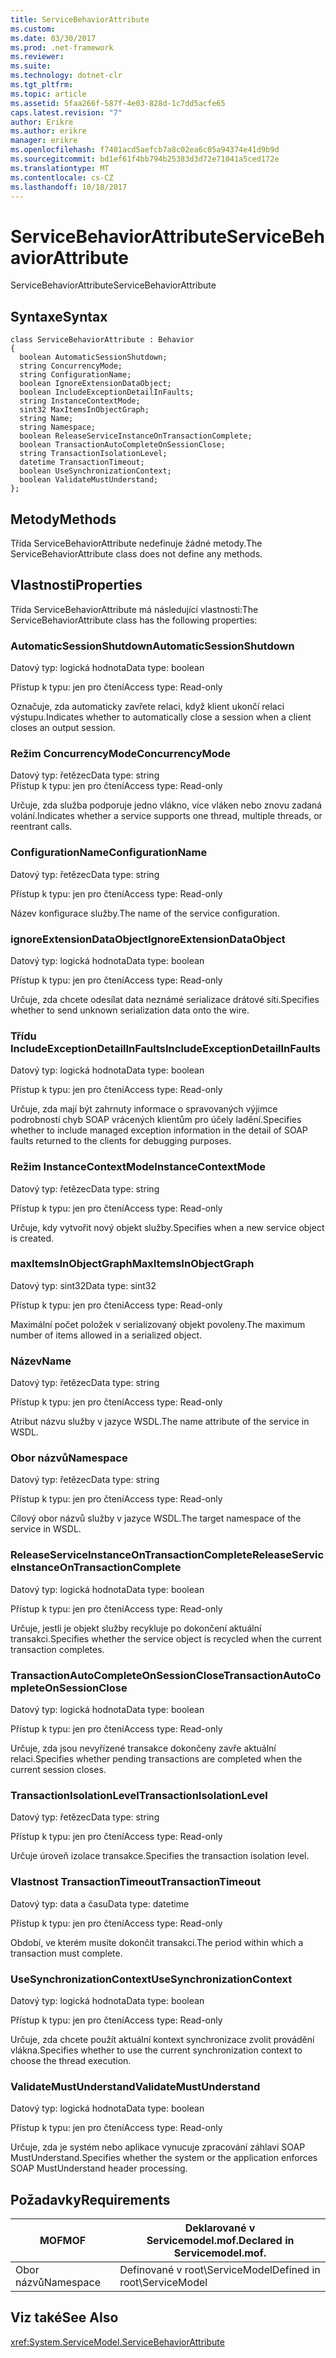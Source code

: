 ```yaml
---
title: ServiceBehaviorAttribute
ms.custom: 
ms.date: 03/30/2017
ms.prod: .net-framework
ms.reviewer: 
ms.suite: 
ms.technology: dotnet-clr
ms.tgt_pltfrm: 
ms.topic: article
ms.assetid: 5faa266f-587f-4e03-828d-1c7dd5acfe65
caps.latest.revision: "7"
author: Erikre
ms.author: erikre
manager: erikre
ms.openlocfilehash: f7401acd5aefcb7a8c02ea6c05a94374e41d9b9d
ms.sourcegitcommit: bd1ef61f4bb794b25383d3d72e71041a5ced172e
ms.translationtype: MT
ms.contentlocale: cs-CZ
ms.lasthandoff: 10/18/2017
---
```

# <a name="servicebehaviorattribute"></a><span data-ttu-id="3b43a-102">ServiceBehaviorAttribute</span><span class="sxs-lookup"><span data-stu-id="3b43a-102">ServiceBehaviorAttribute</span></span>
<span data-ttu-id="3b43a-103">ServiceBehaviorAttribute</span><span class="sxs-lookup"><span data-stu-id="3b43a-103">ServiceBehaviorAttribute</span></span>  
  
## <a name="syntax"></a><span data-ttu-id="3b43a-104">Syntaxe</span><span class="sxs-lookup"><span data-stu-id="3b43a-104">Syntax</span></span>  
  
```  
class ServiceBehaviorAttribute : Behavior  
{  
  boolean AutomaticSessionShutdown;  
  string ConcurrencyMode;  
  string ConfigurationName;  
  boolean IgnoreExtensionDataObject;  
  boolean IncludeExceptionDetailInFaults;  
  string InstanceContextMode;  
  sint32 MaxItemsInObjectGraph;  
  string Name;  
  string Namespace;  
  boolean ReleaseServiceInstanceOnTransactionComplete;  
  boolean TransactionAutoCompleteOnSessionClose;  
  string TransactionIsolationLevel;  
  datetime TransactionTimeout;  
  boolean UseSynchronizationContext;  
  boolean ValidateMustUnderstand;  
};  
```  
  
## <a name="methods"></a><span data-ttu-id="3b43a-105">Metody</span><span class="sxs-lookup"><span data-stu-id="3b43a-105">Methods</span></span>  
 <span data-ttu-id="3b43a-106">Třída ServiceBehaviorAttribute nedefinuje žádné metody.</span><span class="sxs-lookup"><span data-stu-id="3b43a-106">The ServiceBehaviorAttribute class does not define any methods.</span></span>  
  
## <a name="properties"></a><span data-ttu-id="3b43a-107">Vlastnosti</span><span class="sxs-lookup"><span data-stu-id="3b43a-107">Properties</span></span>  
 <span data-ttu-id="3b43a-108">Třída ServiceBehaviorAttribute má následující vlastnosti:</span><span class="sxs-lookup"><span data-stu-id="3b43a-108">The ServiceBehaviorAttribute class has the following properties:</span></span>  
  
### <a name="automaticsessionshutdown"></a><span data-ttu-id="3b43a-109">AutomaticSessionShutdown</span><span class="sxs-lookup"><span data-stu-id="3b43a-109">AutomaticSessionShutdown</span></span>  
 <span data-ttu-id="3b43a-110">Datový typ: logická hodnota</span><span class="sxs-lookup"><span data-stu-id="3b43a-110">Data type: boolean</span></span>  
  
 <span data-ttu-id="3b43a-111">Přístup k typu: jen pro čtení</span><span class="sxs-lookup"><span data-stu-id="3b43a-111">Access type: Read-only</span></span>  
  
 <span data-ttu-id="3b43a-112">Označuje, zda automaticky zavřete relaci, když klient ukončí relaci výstupu.</span><span class="sxs-lookup"><span data-stu-id="3b43a-112">Indicates whether to automatically close a session when a client closes an output session.</span></span>  
  
### <a name="concurrencymode"></a><span data-ttu-id="3b43a-113">Režim ConcurrencyMode</span><span class="sxs-lookup"><span data-stu-id="3b43a-113">ConcurrencyMode</span></span>  
 <span data-ttu-id="3b43a-114">Datový typ: řetězec</span><span class="sxs-lookup"><span data-stu-id="3b43a-114">Data type: string</span></span>  
<span data-ttu-id="3b43a-115">Přístup k typu: jen pro čtení</span><span class="sxs-lookup"><span data-stu-id="3b43a-115">Access type: Read-only</span></span>  
  
 <span data-ttu-id="3b43a-116">Určuje, zda služba podporuje jedno vlákno, více vláken nebo znovu zadaná volání.</span><span class="sxs-lookup"><span data-stu-id="3b43a-116">Indicates whether a service supports one thread, multiple threads, or reentrant calls.</span></span>  
  
### <a name="configurationname"></a><span data-ttu-id="3b43a-117">ConfigurationName</span><span class="sxs-lookup"><span data-stu-id="3b43a-117">ConfigurationName</span></span>  
 <span data-ttu-id="3b43a-118">Datový typ: řetězec</span><span class="sxs-lookup"><span data-stu-id="3b43a-118">Data type: string</span></span>  
  
 <span data-ttu-id="3b43a-119">Přístup k typu: jen pro čtení</span><span class="sxs-lookup"><span data-stu-id="3b43a-119">Access type: Read-only</span></span>  
  
 <span data-ttu-id="3b43a-120">Název konfigurace služby.</span><span class="sxs-lookup"><span data-stu-id="3b43a-120">The name of the service configuration.</span></span>  
  
### <a name="ignoreextensiondataobject"></a><span data-ttu-id="3b43a-121">ignoreExtensionDataObject</span><span class="sxs-lookup"><span data-stu-id="3b43a-121">IgnoreExtensionDataObject</span></span>  
 <span data-ttu-id="3b43a-122">Datový typ: logická hodnota</span><span class="sxs-lookup"><span data-stu-id="3b43a-122">Data type: boolean</span></span>  
  
 <span data-ttu-id="3b43a-123">Přístup k typu: jen pro čtení</span><span class="sxs-lookup"><span data-stu-id="3b43a-123">Access type: Read-only</span></span>  
  
 <span data-ttu-id="3b43a-124">Určuje, zda chcete odesílat data neznámé serializace drátové síti.</span><span class="sxs-lookup"><span data-stu-id="3b43a-124">Specifies whether to send unknown serialization data onto the wire.</span></span>  
  
### <a name="includeexceptiondetailinfaults"></a><span data-ttu-id="3b43a-125">Třídu IncludeExceptionDetailInFaults</span><span class="sxs-lookup"><span data-stu-id="3b43a-125">IncludeExceptionDetailInFaults</span></span>  
 <span data-ttu-id="3b43a-126">Datový typ: logická hodnota</span><span class="sxs-lookup"><span data-stu-id="3b43a-126">Data type: boolean</span></span>  
  
 <span data-ttu-id="3b43a-127">Přístup k typu: jen pro čtení</span><span class="sxs-lookup"><span data-stu-id="3b43a-127">Access type: Read-only</span></span>  
  
 <span data-ttu-id="3b43a-128">Určuje, zda mají být zahrnuty informace o spravovaných výjimce podrobností chyb SOAP vrácených klientům pro účely ladění.</span><span class="sxs-lookup"><span data-stu-id="3b43a-128">Specifies whether to include managed exception information in the detail of SOAP faults returned to the clients for debugging purposes.</span></span>  
  
### <a name="instancecontextmode"></a><span data-ttu-id="3b43a-129">Režim InstanceContextMode</span><span class="sxs-lookup"><span data-stu-id="3b43a-129">InstanceContextMode</span></span>  
 <span data-ttu-id="3b43a-130">Datový typ: řetězec</span><span class="sxs-lookup"><span data-stu-id="3b43a-130">Data type: string</span></span>  
  
 <span data-ttu-id="3b43a-131">Přístup k typu: jen pro čtení</span><span class="sxs-lookup"><span data-stu-id="3b43a-131">Access type: Read-only</span></span>  
  
 <span data-ttu-id="3b43a-132">Určuje, kdy vytvořit nový objekt služby.</span><span class="sxs-lookup"><span data-stu-id="3b43a-132">Specifies when a new service object is created.</span></span>  
  
### <a name="maxitemsinobjectgraph"></a><span data-ttu-id="3b43a-133">maxItemsInObjectGraph</span><span class="sxs-lookup"><span data-stu-id="3b43a-133">MaxItemsInObjectGraph</span></span>  
 <span data-ttu-id="3b43a-134">Datový typ: sint32</span><span class="sxs-lookup"><span data-stu-id="3b43a-134">Data type: sint32</span></span>  
  
 <span data-ttu-id="3b43a-135">Přístup k typu: jen pro čtení</span><span class="sxs-lookup"><span data-stu-id="3b43a-135">Access type: Read-only</span></span>  
  
 <span data-ttu-id="3b43a-136">Maximální počet položek v serializovaný objekt povoleny.</span><span class="sxs-lookup"><span data-stu-id="3b43a-136">The maximum number of items allowed in a serialized object.</span></span>  
  
### <a name="name"></a><span data-ttu-id="3b43a-137">Název</span><span class="sxs-lookup"><span data-stu-id="3b43a-137">Name</span></span>  
 <span data-ttu-id="3b43a-138">Datový typ: řetězec</span><span class="sxs-lookup"><span data-stu-id="3b43a-138">Data type: string</span></span>  
  
 <span data-ttu-id="3b43a-139">Přístup k typu: jen pro čtení</span><span class="sxs-lookup"><span data-stu-id="3b43a-139">Access type: Read-only</span></span>  
  
 <span data-ttu-id="3b43a-140">Atribut názvu služby v jazyce WSDL.</span><span class="sxs-lookup"><span data-stu-id="3b43a-140">The name attribute of the service in WSDL.</span></span>  
  
### <a name="namespace"></a><span data-ttu-id="3b43a-141">Obor názvů</span><span class="sxs-lookup"><span data-stu-id="3b43a-141">Namespace</span></span>  
 <span data-ttu-id="3b43a-142">Datový typ: řetězec</span><span class="sxs-lookup"><span data-stu-id="3b43a-142">Data type: string</span></span>  
  
 <span data-ttu-id="3b43a-143">Přístup k typu: jen pro čtení</span><span class="sxs-lookup"><span data-stu-id="3b43a-143">Access type: Read-only</span></span>  
  
 <span data-ttu-id="3b43a-144">Cílový obor názvů služby v jazyce WSDL.</span><span class="sxs-lookup"><span data-stu-id="3b43a-144">The target namespace of the service in WSDL.</span></span>  
  
### <a name="releaseserviceinstanceontransactioncomplete"></a><span data-ttu-id="3b43a-145">ReleaseServiceInstanceOnTransactionComplete</span><span class="sxs-lookup"><span data-stu-id="3b43a-145">ReleaseServiceInstanceOnTransactionComplete</span></span>  
 <span data-ttu-id="3b43a-146">Datový typ: logická hodnota</span><span class="sxs-lookup"><span data-stu-id="3b43a-146">Data type: boolean</span></span>  
  
 <span data-ttu-id="3b43a-147">Přístup k typu: jen pro čtení</span><span class="sxs-lookup"><span data-stu-id="3b43a-147">Access type: Read-only</span></span>  
  
 <span data-ttu-id="3b43a-148">Určuje, jestli je objekt služby recykluje po dokončení aktuální transakci.</span><span class="sxs-lookup"><span data-stu-id="3b43a-148">Specifies whether the service object is recycled when the current transaction completes.</span></span>  
  
### <a name="transactionautocompleteonsessionclose"></a><span data-ttu-id="3b43a-149">TransactionAutoCompleteOnSessionClose</span><span class="sxs-lookup"><span data-stu-id="3b43a-149">TransactionAutoCompleteOnSessionClose</span></span>  
 <span data-ttu-id="3b43a-150">Datový typ: logická hodnota</span><span class="sxs-lookup"><span data-stu-id="3b43a-150">Data type: boolean</span></span>  
  
 <span data-ttu-id="3b43a-151">Přístup k typu: jen pro čtení</span><span class="sxs-lookup"><span data-stu-id="3b43a-151">Access type: Read-only</span></span>  
  
 <span data-ttu-id="3b43a-152">Určuje, zda jsou nevyřízené transakce dokončeny zavře aktuální relaci.</span><span class="sxs-lookup"><span data-stu-id="3b43a-152">Specifies whether pending transactions are completed when the current session closes.</span></span>  
  
### <a name="transactionisolationlevel"></a><span data-ttu-id="3b43a-153">TransactionIsolationLevel</span><span class="sxs-lookup"><span data-stu-id="3b43a-153">TransactionIsolationLevel</span></span>  
 <span data-ttu-id="3b43a-154">Datový typ: řetězec</span><span class="sxs-lookup"><span data-stu-id="3b43a-154">Data type: string</span></span>  
  
 <span data-ttu-id="3b43a-155">Přístup k typu: jen pro čtení</span><span class="sxs-lookup"><span data-stu-id="3b43a-155">Access type: Read-only</span></span>  
  
 <span data-ttu-id="3b43a-156">Určuje úroveň izolace transakce.</span><span class="sxs-lookup"><span data-stu-id="3b43a-156">Specifies the transaction isolation level.</span></span>  
  
### <a name="transactiontimeout"></a><span data-ttu-id="3b43a-157">Vlastnost TransactionTimeout</span><span class="sxs-lookup"><span data-stu-id="3b43a-157">TransactionTimeout</span></span>  
 <span data-ttu-id="3b43a-158">Datový typ: data a času</span><span class="sxs-lookup"><span data-stu-id="3b43a-158">Data type: datetime</span></span>  
  
 <span data-ttu-id="3b43a-159">Přístup k typu: jen pro čtení</span><span class="sxs-lookup"><span data-stu-id="3b43a-159">Access type: Read-only</span></span>  
  
 <span data-ttu-id="3b43a-160">Období, ve kterém musíte dokončit transakci.</span><span class="sxs-lookup"><span data-stu-id="3b43a-160">The period within which a transaction must complete.</span></span>  
  
### <a name="usesynchronizationcontext"></a><span data-ttu-id="3b43a-161">UseSynchronizationContext</span><span class="sxs-lookup"><span data-stu-id="3b43a-161">UseSynchronizationContext</span></span>  
 <span data-ttu-id="3b43a-162">Datový typ: logická hodnota</span><span class="sxs-lookup"><span data-stu-id="3b43a-162">Data type: boolean</span></span>  
  
 <span data-ttu-id="3b43a-163">Přístup k typu: jen pro čtení</span><span class="sxs-lookup"><span data-stu-id="3b43a-163">Access type: Read-only</span></span>  
  
 <span data-ttu-id="3b43a-164">Určuje, zda chcete použít aktuální kontext synchronizace zvolit provádění vlákna.</span><span class="sxs-lookup"><span data-stu-id="3b43a-164">Specifies whether to use the current synchronization context to choose the thread execution.</span></span>  
  
### <a name="validatemustunderstand"></a><span data-ttu-id="3b43a-165">ValidateMustUnderstand</span><span class="sxs-lookup"><span data-stu-id="3b43a-165">ValidateMustUnderstand</span></span>  
 <span data-ttu-id="3b43a-166">Datový typ: logická hodnota</span><span class="sxs-lookup"><span data-stu-id="3b43a-166">Data type: boolean</span></span>  
  
 <span data-ttu-id="3b43a-167">Přístup k typu: jen pro čtení</span><span class="sxs-lookup"><span data-stu-id="3b43a-167">Access type: Read-only</span></span>  
  
 <span data-ttu-id="3b43a-168">Určuje, zda je systém nebo aplikace vynucuje zpracování záhlaví SOAP MustUnderstand.</span><span class="sxs-lookup"><span data-stu-id="3b43a-168">Specifies whether the system or the application enforces SOAP MustUnderstand header processing.</span></span>  
  
## <a name="requirements"></a><span data-ttu-id="3b43a-169">Požadavky</span><span class="sxs-lookup"><span data-stu-id="3b43a-169">Requirements</span></span>  
  
|<span data-ttu-id="3b43a-170">MOF</span><span class="sxs-lookup"><span data-stu-id="3b43a-170">MOF</span></span>|<span data-ttu-id="3b43a-171">Deklarované v Servicemodel.mof.</span><span class="sxs-lookup"><span data-stu-id="3b43a-171">Declared in Servicemodel.mof.</span></span>|  
|---------|-----------------------------------|  
|<span data-ttu-id="3b43a-172">Obor názvů</span><span class="sxs-lookup"><span data-stu-id="3b43a-172">Namespace</span></span>|<span data-ttu-id="3b43a-173">Definované v root\ServiceModel</span><span class="sxs-lookup"><span data-stu-id="3b43a-173">Defined in root\ServiceModel</span></span>|  
  
## <a name="see-also"></a><span data-ttu-id="3b43a-174">Viz také</span><span class="sxs-lookup"><span data-stu-id="3b43a-174">See Also</span></span>  
 <xref:System.ServiceModel.ServiceBehaviorAttribute>
